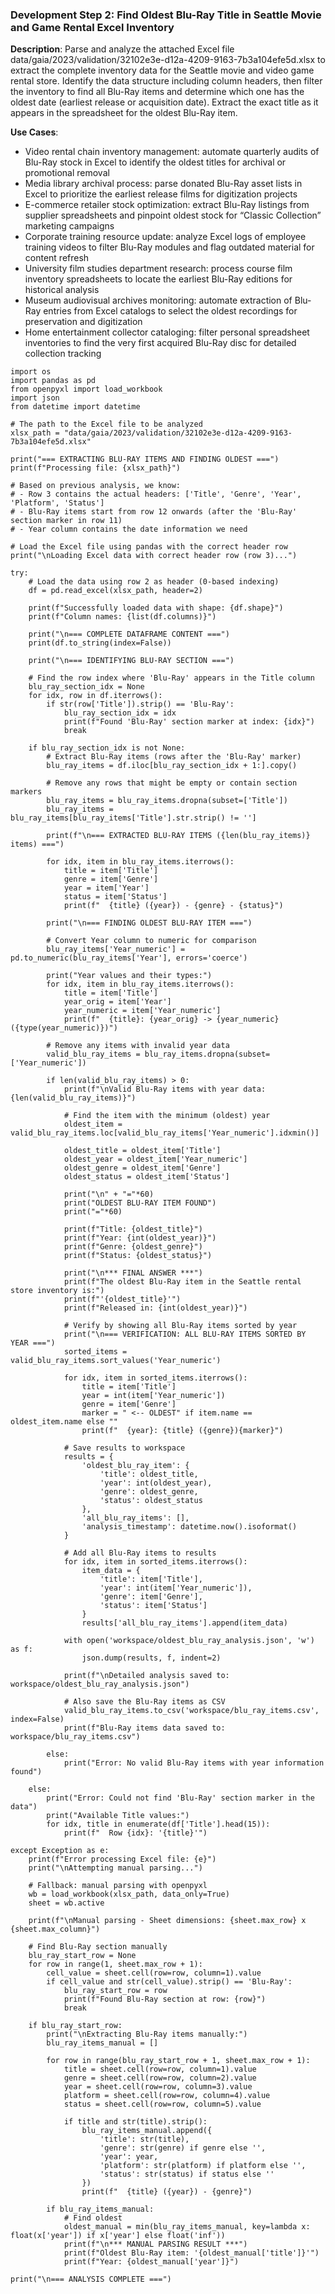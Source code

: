 ### Development Step 2: Find Oldest Blu-Ray Title in Seattle Movie and Game Rental Excel Inventory

**Description**: Parse and analyze the attached Excel file data/gaia/2023/validation/32102e3e-d12a-4209-9163-7b3a104efe5d.xlsx to extract the complete inventory data for the Seattle movie and video game rental store. Identify the data structure including column headers, then filter the inventory to find all Blu-Ray items and determine which one has the oldest date (earliest release or acquisition date). Extract the exact title as it appears in the spreadsheet for the oldest Blu-Ray item.

**Use Cases**:
- Video rental chain inventory management: automate quarterly audits of Blu-Ray stock in Excel to identify the oldest titles for archival or promotional removal
- Media library archival process: parse donated Blu-Ray asset lists in Excel to prioritize the earliest release films for digitization projects
- E-commerce retailer stock optimization: extract Blu-Ray listings from supplier spreadsheets and pinpoint oldest stock for “Classic Collection” marketing campaigns
- Corporate training resource update: analyze Excel logs of employee training videos to filter Blu-Ray modules and flag outdated material for content refresh
- University film studies department research: process course film inventory spreadsheets to locate the earliest Blu-Ray editions for historical analysis
- Museum audiovisual archives monitoring: automate extraction of Blu-Ray entries from Excel catalogs to select the oldest recordings for preservation and digitization
- Home entertainment collector cataloging: filter personal spreadsheet inventories to find the very first acquired Blu-Ray disc for detailed collection tracking

```
import os
import pandas as pd
from openpyxl import load_workbook
import json
from datetime import datetime

# The path to the Excel file to be analyzed
xlsx_path = "data/gaia/2023/validation/32102e3e-d12a-4209-9163-7b3a104efe5d.xlsx"

print("=== EXTRACTING BLU-RAY ITEMS AND FINDING OLDEST ===")
print(f"Processing file: {xlsx_path}")

# Based on previous analysis, we know:
# - Row 3 contains the actual headers: ['Title', 'Genre', 'Year', 'Platform', 'Status']
# - Blu-Ray items start from row 12 onwards (after the 'Blu-Ray' section marker in row 11)
# - Year column contains the date information we need

# Load the Excel file using pandas with the correct header row
print("\nLoading Excel data with correct header row (row 3)...")

try:
    # Load the data using row 2 as header (0-based indexing)
    df = pd.read_excel(xlsx_path, header=2)
    
    print(f"Successfully loaded data with shape: {df.shape}")
    print(f"Column names: {list(df.columns)}")
    
    print("\n=== COMPLETE DATAFRAME CONTENT ===")
    print(df.to_string(index=False))
    
    print("\n=== IDENTIFYING BLU-RAY SECTION ===")
    
    # Find the row index where 'Blu-Ray' appears in the Title column
    blu_ray_section_idx = None
    for idx, row in df.iterrows():
        if str(row['Title']).strip() == 'Blu-Ray':
            blu_ray_section_idx = idx
            print(f"Found 'Blu-Ray' section marker at index: {idx}")
            break
    
    if blu_ray_section_idx is not None:
        # Extract Blu-Ray items (rows after the 'Blu-Ray' marker)
        blu_ray_items = df.iloc[blu_ray_section_idx + 1:].copy()
        
        # Remove any rows that might be empty or contain section markers
        blu_ray_items = blu_ray_items.dropna(subset=['Title'])
        blu_ray_items = blu_ray_items[blu_ray_items['Title'].str.strip() != '']
        
        print(f"\n=== EXTRACTED BLU-RAY ITEMS ({len(blu_ray_items)} items) ===")
        
        for idx, item in blu_ray_items.iterrows():
            title = item['Title']
            genre = item['Genre']
            year = item['Year']
            status = item['Status']
            print(f"  {title} ({year}) - {genre} - {status}")
        
        print("\n=== FINDING OLDEST BLU-RAY ITEM ===")
        
        # Convert Year column to numeric for comparison
        blu_ray_items['Year_numeric'] = pd.to_numeric(blu_ray_items['Year'], errors='coerce')
        
        print("Year values and their types:")
        for idx, item in blu_ray_items.iterrows():
            title = item['Title']
            year_orig = item['Year']
            year_numeric = item['Year_numeric']
            print(f"  {title}: {year_orig} -> {year_numeric} ({type(year_numeric)})")
        
        # Remove any items with invalid year data
        valid_blu_ray_items = blu_ray_items.dropna(subset=['Year_numeric'])
        
        if len(valid_blu_ray_items) > 0:
            print(f"\nValid Blu-Ray items with year data: {len(valid_blu_ray_items)}")
            
            # Find the item with the minimum (oldest) year
            oldest_item = valid_blu_ray_items.loc[valid_blu_ray_items['Year_numeric'].idxmin()]
            
            oldest_title = oldest_item['Title']
            oldest_year = oldest_item['Year_numeric']
            oldest_genre = oldest_item['Genre']
            oldest_status = oldest_item['Status']
            
            print("\n" + "="*60)
            print("OLDEST BLU-RAY ITEM FOUND")
            print("="*60)
            
            print(f"Title: {oldest_title}")
            print(f"Year: {int(oldest_year)}")
            print(f"Genre: {oldest_genre}")
            print(f"Status: {oldest_status}")
            
            print("\n*** FINAL ANSWER ***")
            print(f"The oldest Blu-Ray item in the Seattle rental store inventory is:")
            print(f"'{oldest_title}'")
            print(f"Released in: {int(oldest_year)}")
            
            # Verify by showing all Blu-Ray items sorted by year
            print("\n=== VERIFICATION: ALL BLU-RAY ITEMS SORTED BY YEAR ===")
            sorted_items = valid_blu_ray_items.sort_values('Year_numeric')
            
            for idx, item in sorted_items.iterrows():
                title = item['Title']
                year = int(item['Year_numeric'])
                genre = item['Genre']
                marker = " <-- OLDEST" if item.name == oldest_item.name else ""
                print(f"  {year}: {title} ({genre}){marker}")
            
            # Save results to workspace
            results = {
                'oldest_blu_ray_item': {
                    'title': oldest_title,
                    'year': int(oldest_year),
                    'genre': oldest_genre,
                    'status': oldest_status
                },
                'all_blu_ray_items': [],
                'analysis_timestamp': datetime.now().isoformat()
            }
            
            # Add all Blu-Ray items to results
            for idx, item in sorted_items.iterrows():
                item_data = {
                    'title': item['Title'],
                    'year': int(item['Year_numeric']),
                    'genre': item['Genre'],
                    'status': item['Status']
                }
                results['all_blu_ray_items'].append(item_data)
            
            with open('workspace/oldest_blu_ray_analysis.json', 'w') as f:
                json.dump(results, f, indent=2)
            
            print(f"\nDetailed analysis saved to: workspace/oldest_blu_ray_analysis.json")
            
            # Also save the Blu-Ray items as CSV
            valid_blu_ray_items.to_csv('workspace/blu_ray_items.csv', index=False)
            print(f"Blu-Ray items data saved to: workspace/blu_ray_items.csv")
            
        else:
            print("Error: No valid Blu-Ray items with year information found")
    
    else:
        print("Error: Could not find 'Blu-Ray' section marker in the data")
        print("Available Title values:")
        for idx, title in enumerate(df['Title'].head(15)):
            print(f"  Row {idx}: '{title}'")

except Exception as e:
    print(f"Error processing Excel file: {e}")
    print("\nAttempting manual parsing...")
    
    # Fallback: manual parsing with openpyxl
    wb = load_workbook(xlsx_path, data_only=True)
    sheet = wb.active
    
    print(f"\nManual parsing - Sheet dimensions: {sheet.max_row} x {sheet.max_column}")
    
    # Find Blu-Ray section manually
    blu_ray_start_row = None
    for row in range(1, sheet.max_row + 1):
        cell_value = sheet.cell(row=row, column=1).value
        if cell_value and str(cell_value).strip() == 'Blu-Ray':
            blu_ray_start_row = row
            print(f"Found Blu-Ray section at row: {row}")
            break
    
    if blu_ray_start_row:
        print("\nExtracting Blu-Ray items manually:")
        blu_ray_items_manual = []
        
        for row in range(blu_ray_start_row + 1, sheet.max_row + 1):
            title = sheet.cell(row=row, column=1).value
            genre = sheet.cell(row=row, column=2).value
            year = sheet.cell(row=row, column=3).value
            platform = sheet.cell(row=row, column=4).value
            status = sheet.cell(row=row, column=5).value
            
            if title and str(title).strip():
                blu_ray_items_manual.append({
                    'title': str(title),
                    'genre': str(genre) if genre else '',
                    'year': year,
                    'platform': str(platform) if platform else '',
                    'status': str(status) if status else ''
                })
                print(f"  {title} ({year}) - {genre}")
        
        if blu_ray_items_manual:
            # Find oldest
            oldest_manual = min(blu_ray_items_manual, key=lambda x: float(x['year']) if x['year'] else float('inf'))
            print(f"\n*** MANUAL PARSING RESULT ***")
            print(f"Oldest Blu-Ray item: '{oldest_manual['title']}'")
            print(f"Year: {oldest_manual['year']}")

print("\n=== ANALYSIS COMPLETE ===")
```